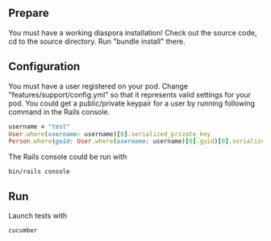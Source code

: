 ## Prepare
You must have a working diaspora installation! Check out the source code, cd to the source directory.
Run "bundle install" there.

## Configuration
You must have a user registered on your pod.
Change "features/support/config.yml" so that it represents valid settings for your pod.
You could get a public/private keypair for a user by running following command in the Rails console.
```ruby
username = "test"                                                                    #=> set to your user's name
User.where(username: username)[0].serialized_private_key                             #=> will return private key
Person.where(guid: User.where(username: username)[0].guid)[0].serialized_public_key  #=> will return public key
```
The Rails console could be run with
```
bin/rails console
```

## Run
Launch tests with
```
cucumber
```
